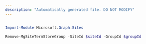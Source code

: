 ```yaml
---
description: "Automatically generated file. DO NOT MODIFY"
---
```


```powershell

Import-Module Microsoft.Graph.Sites

Remove-MgSiteTermStoreGroup -SiteId $siteId -GroupId $groupId

```